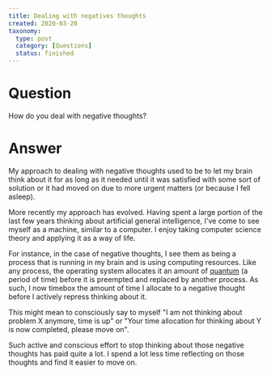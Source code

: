 ```yaml
---
title: Dealing with negatives thoughts
created: 2020-03-20
taxonomy:
  type: post
  category: [Questions]
  status: finished
---
```


# Question
How do you deal with negative thoughts?

# Answer
My approach to dealing with negative thoughts used to be to let my brain think about it for as long as it needed until it was satisfied with some sort of solution or it had moved on due to more urgent matters (or because I fell asleep).

More recently my approach has evolved. Having spent a large portion of the last few years thinking about artificial general intelligence, I've come to see myself as a machine, similar to a computer. I enjoy taking computer science theory and applying it as a way of life.

For instance, in the case of negative thoughts, I see them as being a process that is running in my brain and is using computing resources. Like any process, the operating system allocates it an amount of [quantum](https://en.wikipedia.org/wiki/Preemption_(computing)#Time_slice) (a period of time) before it is preempted and replaced by another process. As such, I now timebox the amount of time I allocate to a negative thought before I actively repress thinking about it.

This might mean to consciously say to myself "I am not thinking about problem X anymore, time is up" or "Your time allocation for thinking about Y is now completed, please move on".

Such active and conscious effort to stop thinking about those negative thoughts has paid quite a lot. I spend a lot less time reflecting on those thoughts and find it easier to move on.

